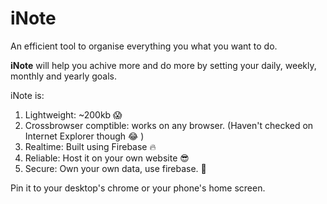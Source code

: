 # iNote
An efficient tool to organise everything you what you want to do. 

**iNote** will help you achive more and do more by setting your daily, weekly, monthly and yearly goals. 

iNote is:

1. Lightweight: ~200kb 😱
2. Crossbrowser comptible: works on any browser. (Haven't checked on Internet Explorer though 😂 )
3. Realtime: Built using Firebase 🔥
4. Reliable: Host it on your own website 😎
5. Secure: Own your own data, use firebase. 🤩  

Pin it to your desktop's chrome or your phone's home screen.  
